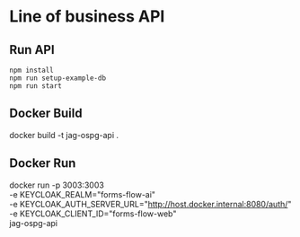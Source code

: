 # Line of business API


## Run API

```
npm install
npm run setup-example-db
npm run start
```

## Docker Build
docker build -t jag-ospg-api .

## Docker Run
docker run -p 3003:3003 \
-e KEYCLOAK_REALM="forms-flow-ai" \
-e KEYCLOAK_AUTH_SERVER_URL="http://host.docker.internal:8080/auth/" \
-e KEYCLOAK_CLIENT_ID="forms-flow-web" \
jag-ospg-api 